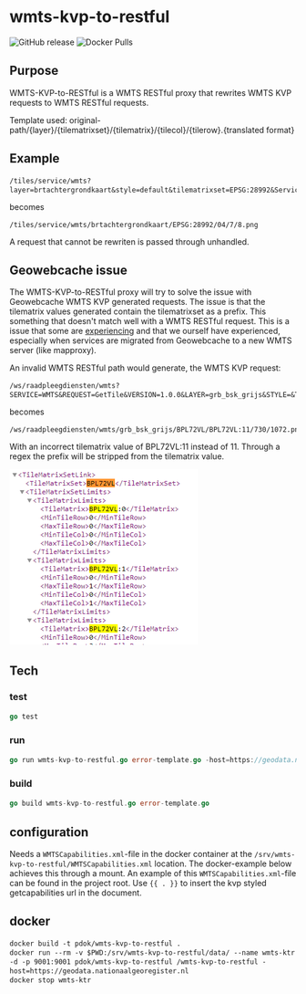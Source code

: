 # wmts-kvp-to-restful

![GitHub release](https://img.shields.io/github/release/PDOK/wmts-kvp-to-restful.svg)
![Docker Pulls](https://img.shields.io/docker/pulls/pdok/wmts-kvp-to-restful.svg)

## Purpose

WMTS-KVP-to-RESTful is a WMTS RESTful proxy that rewrites WMTS KVP requests to WMTS RESTful requests.

Template used: original-path/{layer}/{tilematrixset}/{tilematrix}/{tilecol}/{tilerow}.{translated format}

## Example

```http
/tiles/service/wmts?layer=brtachtergrondkaart&style=default&tilematrixset=EPSG:28992&Service=WMTS&Request=GetTile&Version=1.0.0&Format=image/png&TileMatrix=04&TileCol=7&TileRow=8
```

becomes

```http
/tiles/service/wmts/brtachtergrondkaart/EPSG:28992/04/7/8.png
```

A request that cannot be rewriten is passed through unhandled.

## Geowebcache issue

The WMTS-KVP-to-RESTful proxy will try to solve the issue with Geowebcache WMTS KVP generated requests. The issue is that the tilematrix values generated contain the tilematrixset as a prefix. This something that doesn't match well with a WMTS RESTful request. This is a issue that some are [experiencing](https://geoforum.nl/t/wmts-tilematrix-parameter-maakt-request-ongelding/2928) and that we ourself have experienced, especially when services are migrated from Geowebcache to a new WMTS server (like mapproxy).

An invalid WMTS RESTful path would generate, the WMTS KVP request:

```http
/ws/raadpleegdiensten/wmts?SERVICE=WMTS&REQUEST=GetTile&VERSION=1.0.0&LAYER=grb_bsk_grijs&STYLE=&TILEMATRIXSET=BPL72VL&TILEMATRIX=BPL72VL:11&TILEROW=1072&TILECOL=730&FORMAT=image/png
```

becomes

```http
/ws/raadpleegdiensten/wmts/grb_bsk_grijs/BPL72VL/BPL72VL:11/730/1072.png
```

With an incorrect tilematrix value of BPL72VL:11 instead of 11. Through a regex the prefix will be stripped from the tilematrix value.

![gwc-issue](img/gwc-issue.png)

## Tech

### test

```go
go test
```

### run

```go
go run wmts-kvp-to-restful.go error-template.go -host=https://geodata.nationaalgeoregister.nl
```

### build

```go
go build wmts-kvp-to-restful.go error-template.go
```

## configuration

Needs a `WMTSCapabilities.xml`-file in the docker container at the `/srv/wmts-kvp-to-restful/WMTSCapabilities.xml` location. The docker-example below achieves this through a mount.
An example of this `WMTSCapabilities.xml`-file can be found in the project root. Use `{{ . }}` to insert the kvp styled getcapabilities url in the document.

## docker

```docker
docker build -t pdok/wmts-kvp-to-restful .
docker run --rm -v $PWD:/srv/wmts-kvp-to-restful/data/ --name wmts-ktr -d -p 9001:9001 pdok/wmts-kvp-to-restful /wmts-kvp-to-restful -host=https://geodata.nationaalgeoregister.nl
docker stop wmts-ktr
```
